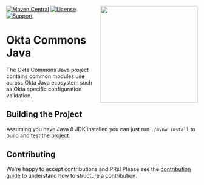 [<img src="https://aws1.discourse-cdn.com/standard14/uploads/oktadev/original/1X/0c6402653dfb70edc661d4976a43a46f33e5e919.png" align="right" width="256px"/>](https://devforum.okta.com/)
[![Maven Central](https://img.shields.io/maven-central/v/com.okta.commons/okta-commons-root.svg)](https://search.maven.org/#search%7Cga%7C1%7Cg%3A%22com.okta.commons%22%20a%3A%22okta-commons-root%22)
[![License](https://img.shields.io/badge/License-Apache%202.0-blue.svg)](https://opensource.org/licenses/Apache-2.0)
[![Support](https://img.shields.io/badge/support-Developer%20Forum-blue.svg)][devforum]
<!-- [![API Reference](https://img.shields.io/badge/docs-reference-lightgrey.svg)][javadocs] -->

Okta Commons Java
=================

The Okta Commons Java project contains common modules use across Okta Java ecosystem such as Okta specific configuration validation.

## Building the Project

Assuming you have Java 8 JDK installed you can just run `./mvnw install` to build and test the project. 

## Contributing
 
We're happy to accept contributions and PRs! Please see the [contribution guide](CONTRIBUTING.md) to understand how to structure a contribution. 

[devforum]: https://devforum.okta.com/
[javadocs]: https://developer.okta.com/okta-commons-java/
[lang-landing]: https://developer.okta.com/code/java/
[github-issues]: https://github.com/okta/okta-commons-java/issues
[github-releases]: https://github.com/okta/okta-sdk-java/releases

